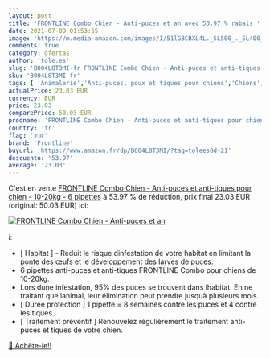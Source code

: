 ```yaml
---
layout: post
title: 'FRONTLINE Combo Chien - Anti-puces et an avec 53.97 % rabais '
date: 2021-07-09 01:53:55
image: 'https://m.media-amazon.com/images/I/51lGBCBXL4L._SL500_._SL400_.jpg'
comments: true
category: ofertas
author: 'tole.es'
slug: 'B004L8T3MI-fr FRONTLINE Combo Chien - Anti-puces et anti-tiques pour...'
sku: 'B004L8T3MI-fr'
tags: [ 'Animalerie','Anti-puces, poux et tiques pour chiens','Chiens','Hygiène et santé du chien','Pastilles anti-puces pour chiens','frontline', ]
actualPrice: 23.03 EUR
currency: EUR
price: 23.03
comparePrice: 50.03 EUR
prodname: 'FRONTLINE Combo Chien - Anti-puces et anti-tiques pour chien - 10-20kg - 6 pipettes'
country: 'fr'
flag: '🇫🇷'
brand: 'Frontline'
buyurl: 'https://www.amazon.fr/dp/B004L8T3MI/?tag=tolees0d-21'
descuento: '53.97'
average: '23.03'
---
```


C'est en vente [FRONTLINE Combo Chien - Anti-puces et anti-tiques pour chien - 10-20kg - 6 pipettes](https://www.amazon.fr/dp/B004L8T3MI/?tag=tolees0d-21)  à  53.97 % de réduction, prix final  23.03 EUR (original: 50.03 EUR) ici:

[![FRONTLINE Combo Chien - Anti-puces et an](https://m.media-amazon.com/images/I/51lGBCBXL4L._SL500_._SL400_.jpg)](https://www.amazon.fr/dp/B004L8T3MI/?tag=tolees0d-21)

ℹ️:

- [ Habitat ] - Réduit le risque dinfestation de votre habitat en limitant la ponte des œufs et le développement des larves de puces.
- 6 pipettes anti-puces et anti-tiques FRONTLINE Combo pour chiens de 10-20kg.
- Lors dune infestation, 95% des puces se trouvent dans lhabitat. En ne traitant que lanimal, leur élimination peut prendre jusquà plusieurs mois.
- [ Durée protection ] 1 pipette = 8 semaines contre les puces et 4 contre les tiques.
- [ Traitement préventif ] Renouvelez régulièrement le traitement anti-puces et tiques de votre chien.

[🛒 Achète-le!!](https://www.amazon.fr/dp/B004L8T3MI/?tag=tolees0d-21)
